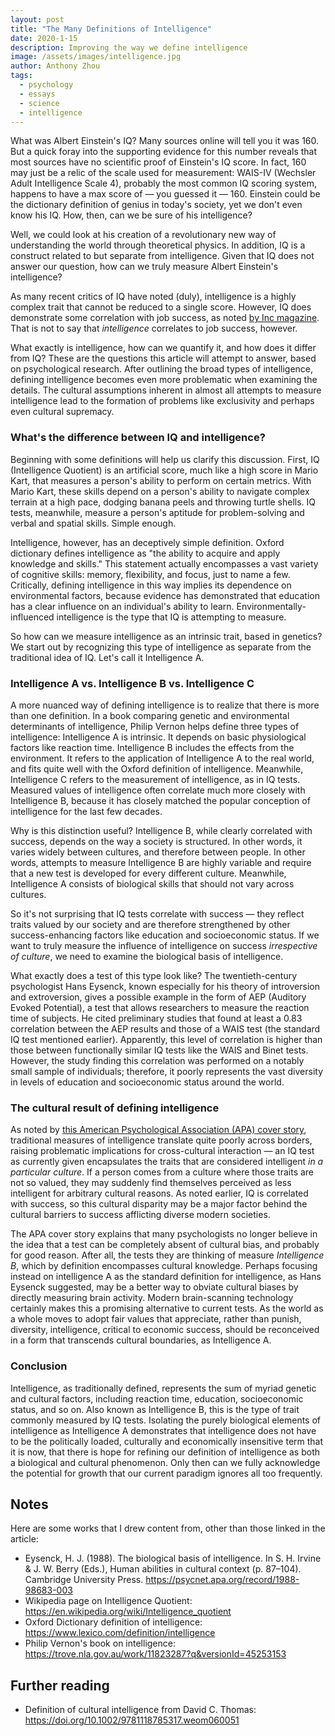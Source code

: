 ```yaml
---
layout: post
title: "The Many Definitions of Intelligence"
date: 2020-1-15
description: Improving the way we define intelligence
image: /assets/images/intelligence.jpg
author: Anthony Zhou
tags:
  - psychology
  - essays
  - science
  - intelligence
---
```


What was Albert Einstein's IQ? Many sources online will tell you it was 160. But a quick foray into the supporting evidence for this number reveals that most sources have no scientific proof of Einstein's IQ score. In fact, 160 may just be a relic of the scale used for measurement: WAIS-IV (Wechsler Adult Intelligence Scale 4), probably the most common IQ scoring system, happens to have a max score of — you guessed it — 160. Einstein could be the dictionary definition of genius in today's society, yet we don't even know his IQ. How, then, can we be sure of his intelligence?

Well, we could look at his creation of a revolutionary new way of understanding the world through theoretical physics. In addition, IQ is a construct related to but separate from intelligence. Given that IQ does not answer our question, how can we truly measure Albert Einstein's intelligence?

As many recent critics of IQ have noted (duly), intelligence is a highly complex trait that cannot be reduced to a single score. However, IQ does demonstrate some correlation with job success, as noted [by Inc magazine](https://www.inc.com/business-insider/why-iq-big-factor-future-success-job-performance-according-science-research.html). That is not to say that *intelligence* correlates to job success, however.

What exactly is intelligence, how can we quantify it, and how does it differ from IQ? These are the questions this article will attempt to answer, based on psychological research. After outlining the broad types of intelligence, defining intelligence becomes even more problematic when examining the details. The cultural assumptions inherent in almost all attempts to measure intelligence lead to the formation of problems like exclusivity and perhaps even cultural supremacy.

### What's the difference between IQ and intelligence?

Beginning with some definitions will help us clarify this discussion. First, IQ (Intelligence Quotient) is an artificial score, much like a high score in Mario Kart, that measures a person's ability to perform on certain metrics. With Mario Kart, these skills depend on a person's ability to navigate complex terrain at a high pace, dodging banana peels and throwing turtle shells. IQ tests, meanwhile, measure a person's aptitude for problem-solving and verbal and spatial skills. Simple enough.

Intelligence, however, has an deceptively simple definition. Oxford dictionary defines intelligence as "the ability to acquire and apply knowledge and skills." This statement actually encompasses a vast variety of cognitive skills: memory, flexibility, and focus, just to name a few. Critically, defining intelligence in this way implies its dependence on environmental factors, because evidence has demonstrated that education has a clear influence on an individual's ability to learn. Environmentally-influenced intelligence is the type that IQ is attempting to measure.

So how can we measure intelligence as an intrinsic trait, based in genetics? We start out by recognizing this type of intelligence as separate from the traditional idea of IQ. Let's call it Intelligence A.

### Intelligence A vs. Intelligence B vs. Intelligence C

A more nuanced way of defining intelligence is to realize that there is more than one definition. In a book comparing genetic and environmental determinants of intelligence, Philip Vernon helps define three types of intelligence: Intelligence A is intrinsic. It depends on basic physiological factors like reaction time. Intelligence B includes the effects from the environment. It refers to the application of Intelligence A to the real world, and fits quite well with the Oxford definition of intelligence. Meanwhile, Intelligence C refers to the measurement of intelligence, as in IQ tests. Measured values of intelligence often correlate much more closely with Intelligence B, because it has closely matched the popular conception of intelligence for the last few decades.

Why is this distinction useful? Intelligence B, while clearly correlated with success, depends on the way a society is structured. In other words, it varies widely between cultures, and therefore between people. In other words, attempts to measure Intelligence B are highly variable and require that a new test is developed for every different culture. Meanwhile, Intelligence A consists of biological skills that should not vary across cultures.

So it's not surprising that IQ tests correlate with success — they reflect traits valued by our society and are therefore strengthened by other success-enhancing factors like education and socioeconomic status. If we want to truly measure the influence of intelligence on success *irrespective of culture*, we need to examine the biological basis of intelligence.

What exactly does a test of this type look like? The twentieth-century psychologist Hans Eysenck, known especially for his theory of introversion and extroversion, gives a possible example in the form of AEP (Auditory Evoked Potential), a test that allows researchers to measure the reaction time of subjects. He cited preliminary studies that found at least a 0.83 correlation between the AEP results and those of a WAIS test (the standard IQ test mentioned earlier). Apparently, this level of correlation is higher than those between functionally similar IQ tests like the WAIS and Binet tests. However, the study finding this correlation was performed on a notably small sample of individuals; therefore, it poorly represents the vast diversity in levels of education and socioeconomic status around the world.

### The cultural result of defining intelligence

As noted by [this American Psychological Association (APA) cover story](https://www.apa.org/monitor/feb03/intelligence), traditional measures of intelligence translate quite poorly across borders, raising problematic implications for cross-cultural interaction — an IQ test as currently given encapsulates the traits that are considered intelligent *in a particular culture*. If a person comes from a culture where those traits are not so valued, they may suddenly find themselves perceived as less intelligent for arbitrary cultural reasons. As noted earlier, IQ is correlated with success, so this cultural disparity may be a major factor behind the cultural barriers to success afflicting diverse modern societies.

The APA cover story explains that many psychologists no longer believe in the idea that a test can be completely absent of cultural bias, and probably for good reason. After all, the tests they are thinking of measure *Intelligence B*, which by definition encompasses cultural knowledge. Perhaps focusing instead on intelligence A as the standard definition for intelligence, as Hans Eysenck suggested, may be a better way to obviate cultural biases by directly measuring brain activity. Modern brain-scanning technology certainly makes this a promising alternative to current tests. As the world as a whole moves to adopt fair values that appreciate, rather than punish, diversity, intelligence, critical to economic success, should be reconceived in a form that transcends cultural boundaries, as Intelligence A.

### Conclusion

Intelligence, as traditionally defined, represents the sum of myriad genetic and cultural factors, including reaction time, education, socioeconomic status, and so on. Also known as Intelligence B, this is the type of trait commonly measured by IQ tests. Isolating the purely biological elements of intelligence as Intelligence A demonstrates that intelligence does not have to be the politically loaded, culturally and economically insensitive term that it is now, that there is hope for refining our definition of intelligence as both a biological and cultural phenomenon. Only then can we fully acknowledge the potential for growth that our current paradigm ignores all too frequently.


## Notes

Here are some works that I drew content from, other than those linked in the article:

- Eysenck, H. J. (1988). The biological basis of intelligence. In S. H. Irvine & J. W. Berry (Eds.), Human abilities in cultural context (p. 87–104). Cambridge University Press. https://psycnet.apa.org/record/1988-98683-003
- Wikipedia page on Intelligence Quotient: https://en.wikipedia.org/wiki/Intelligence_quotient
- Oxford Dictionary definition of intelligence: https://www.lexico.com/definition/intelligence
- Philip Vernon's book on intelligence: https://trove.nla.gov.au/work/11823287?q&versionId=45253153

## Further reading

- Definition of cultural intelligence from David C. Thomas: https://doi.org/10.1002/9781118785317.weom060051
